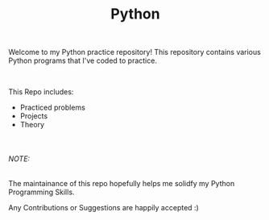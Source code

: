 <h1 style = "text-align: center">Python</h1>
<br>
<p>
Welcome to my Python practice repository! This repository contains various Python programs that I've coded to practice.
</p>
<br>
<p>This Repo includes:</p>
<ul>
  <li>Practiced problems</li>
  <li>Projects</li>
  <li>Theory</li>
</ul>
<br>
<h6>NOTE: </h6>
<p>The maintainance of this repo hopefully helps me solidfy my Python Programming Skills.</p>
<p>Any Contributions or Suggestions are happily accepted :)</p>

